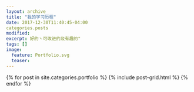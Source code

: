 ```yaml
---
layout: archive
title: "我的学习历程"
date: 2017-12-30T11:40:45-04:00
categories.posts
modified:
excerpt: 好的丶可改进的及有趣的"
tags: []
image: 
  feature: Portfolio.svg
  teaser:
---
```




<div class="tiles">
{% for post in site.categories.portfolio %}
  {% include post-grid.html %}
{% endfor %}
</div><!-- /.tiles 把所有categories 有 SDG 的列出來-->
